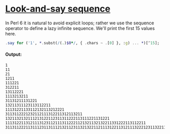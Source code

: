 [1]: https://rosettacode.org/wiki/Look-and-say_sequence

# [Look-and-say sequence][1]

In Perl 6 it is natural to avoid explicit loops; rather we use the sequence operator to define a lazy infinite sequence. We'll print the first 15 values here.

```raku
.say for ('1', *.subst(/(.)$0*/, { .chars ~ .[0] }, :g) ... *)[^15];
```

#### Output:
```
1
11
21
1211
111221
312211
13112221
1113213211
31131211131221
13211311123113112211
11131221133112132113212221
3113112221232112111312211312113211
1321132132111213122112311311222113111221131221
11131221131211131231121113112221121321132132211331222113112211
311311222113111231131112132112311321322112111312211312111322212311322113212221
```